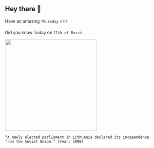 ## Hey there 👋
Have an amazing `Thursday` ⚡⚡⚡

Did you know Today on `11th of March`
 
 [<img src="https://s2.15min.lt/images/photos/2012/03/09/original/1990-uju-kovo-11-aja-prie-auksciausiosios-tarybos-budeje-zmones-lauke-lietuvos-nepriklausomybes-atst-4f599f7f95886.jpg" width="300" />](https://www.nytimes.com/1990/03/07/world/lithuanian-parliament-expected-to-declare-independence-sunday.html) 
 ```
“A newly elected parliament in Lithuania declared its independence from the Soviet Union.” (Year: 1990)
```
